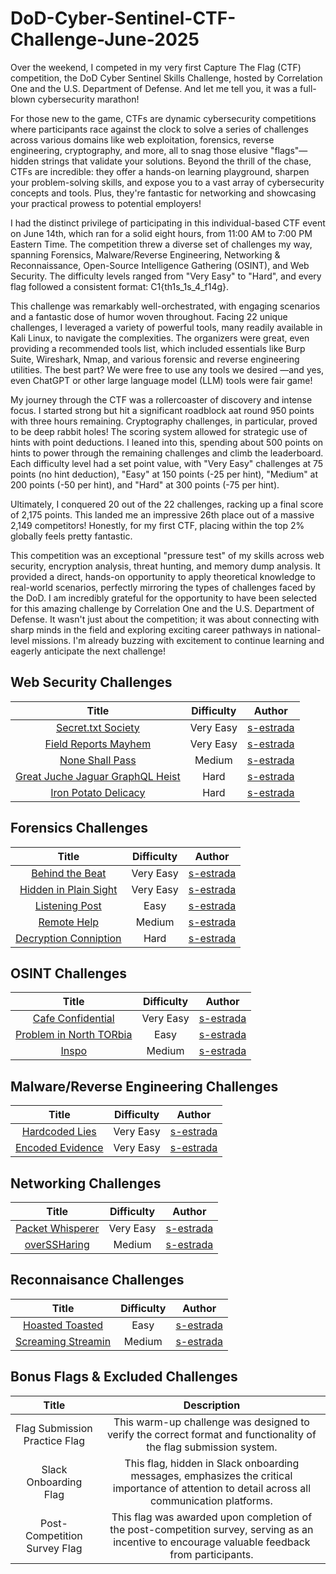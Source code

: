 # DoD-Cyber-Sentinel-CTF-Challenge-June-2025

Over the weekend, I competed in my very first Capture The Flag (CTF) competition, the DoD Cyber Sentinel Skills Challenge, hosted by Correlation One and the U.S. Department of Defense. And let me tell you, it was a full-blown cybersecurity marathon!

For those new to the game, CTFs are dynamic cybersecurity competitions where participants race against the clock to solve a series of challenges across various domains like web exploitation, forensics, reverse engineering, cryptography, and more, all to snag those elusive "flags"—hidden strings that validate your solutions. Beyond the thrill of the chase, CTFs are incredible: they offer a hands-on learning playground, sharpen your problem-solving skills, and expose you to a vast array of cybersecurity concepts and tools. Plus, they're fantastic for networking and showcasing your practical prowess to potential employers!

I had the distinct privilege of participating in this individual-based CTF event on June 14th, which ran for a solid eight hours, from 11:00 AM to 7:00 PM Eastern Time. The competition threw a diverse set of challenges my way, spanning Forensics, Malware/Reverse Engineering, Networking & Reconnaissance, Open-Source Intelligence Gathering (OSINT), and Web Security. The difficulty levels ranged from "Very Easy" to "Hard", and every flag followed a consistent format: C1{th1s_1s_4_f14g}.

This challenge was remarkably well-orchestrated, with engaging scenarios and a fantastic dose of humor woven throughout. Facing 22 unique challenges, I leveraged a variety of powerful tools, many readily available in Kali Linux, to navigate the complexities. The organizers were great, even providing a recommended tools list, which included essentials like Burp Suite, Wireshark, Nmap, and various forensic and reverse engineering utilities. The best part? We were free to use any tools we desired —and yes, even ChatGPT or other large language model (LLM) tools were fair game!

My journey through the CTF was a rollercoaster of discovery and intense focus. I started strong but hit a significant roadblock aat round 950 points with three hours remaining. Cryptography challenges, in particular, proved to be deep rabbit holes! The scoring system allowed for strategic use of hints with point deductions. I leaned into this, spending about 500 points on hints to power through the remaining challenges and climb the leaderboard. Each difficulty level had a set point value, with "Very Easy" challenges at 75 points (no hint deduction), "Easy" at 150 points (-25 per hint), "Medium" at 200 points (-50 per hint), and "Hard" at 300 points (-75 per hint).


Ultimately, I conquered 20 out of the 22 challenges, racking up a final score of 2,175 points. This landed me an impressive 26th place out of a massive 2,149 competitors! Honestly, for my first CTF, placing within the top 2% globally feels pretty fantastic.

This competition was an exceptional "pressure test" of my skills across web security, encryption analysis, threat hunting, and memory dump analysis. It provided a direct, hands-on opportunity to apply theoretical knowledge to real-world scenarios, perfectly mirroring the types of challenges faced by the DoD. I am incredibly grateful for the opportunity to have been selected for this amazing challenge by Correlation One and the U.S. Department of Defense. It wasn't just about the competition; it was about connecting with sharp minds in the field and exploring exciting career pathways in national-level missions. I'm already buzzing with excitement to continue learning and eagerly anticipate the next challenge!
## Web Security Challenges
| Title | Difficulty | Author |
| :---: | :---: | :---: |
| [Secret.txt Society](https://github.com/t-z-scott/DoD-Cyber-Sentinel-Challenge-June-2025/blob/main/Web%20Security/Secret.txt-Society.md) | Very Easy | [s-estrada](https://github.com/t-z-scott)
| [Field Reports Mayhem](https://github.com/t-z-scott/DoD-Cyber-Sentinel-Challenge-June-2025/blob/main/Web%20Security/Field-Reports-Mayhem.md) | Very Easy | [s-estrada](https://github.com/t-z-scott)
| [None Shall Pass](https://github.com/t-z-scott/DoD-Cyber-Sentinel-Challenge-June-2025/blob/main/Web%20Security/Field-Reports-Mayhem.md) | Medium | [s-estrada](https://github.com/t-z-scott)
| [Great Juche Jaguar GraphQL Heist](https://github.com/t-z-scott/DoD-Cyber-Sentinel-Challenge-June-2025/blob/main/Web%20Security/Field-Reports-Mayhem.md) | Hard | [s-estrada](https://github.com/t-z-scott)
| [Iron Potato Delicacy](https://github.com/t-z-scott/DoD-Cyber-Sentinel-Challenge-June-2025/blob/main/Web%20Security/Field-Reports-Mayhem.md) | Hard | [s-estrada](https://github.com/t-z-scott)

## Forensics Challenges
| Title | Difficulty | Author |
| :---: | :---: | :---: |
| [Behind the Beat](https://github.com/t-z-scott/DoD-Cyber-Sentinel-Challenge-June-2025/blob/main/Forensics/Behind-the-Beat.md) | Very Easy | [s-estrada](https://github.com/t-z-scott)
| [Hidden in Plain Sight](https://github.com/t-z-scott/DoD-Cyber-Sentinel-Challenge-June-2025/blob/main/Forensics/Behind-the-Beat.md) | Very Easy | [s-estrada](https://github.com/t-z-scott)
| [Listening Post](https://github.com/t-z-scott/DoD-Cyber-Sentinel-Challenge-June-2025/blob/main/Forensics/Behind-the-Beat.md) | Easy | [s-estrada](https://github.com/t-z-scott)
| [Remote Help](https://github.com/t-z-scott/DoD-Cyber-Sentinel-Challenge-June-2025/blob/main/Forensics/Behind-the-Beat.md) | Medium | [s-estrada](https://github.com/t-z-scott)
| [Decryption Conniption](https://github.com/t-z-scott/DoD-Cyber-Sentinel-Challenge-June-2025/blob/main/Forensics/Behind-the-Beat.md) | Hard | [s-estrada](https://github.com/t-z-scott)

## OSINT Challenges
| Title | Difficulty | Author |
| :---: | :---: | :---: |
| [Cafe Confidential](https://github.com/t-z-scott/DoD-Cyber-Sentinel-Challenge-June-2025/blob/main/Forensics/Behind-the-Beat.md) | Very Easy | [s-estrada](https://github.com/t-z-scott)
| [Problem in North TORbia](https://github.com/t-z-scott/DoD-Cyber-Sentinel-Challenge-June-2025/blob/main/Forensics/Behind-the-Beat.md) | Easy | [s-estrada](https://github.com/t-z-scott)
| [Inspo](https://github.com/t-z-scott/DoD-Cyber-Sentinel-Challenge-June-2025/blob/main/Forensics/Behind-the-Beat.md) | Medium | [s-estrada](https://github.com/t-z-scott)

## Malware/Reverse Engineering Challenges
| Title | Difficulty | Author |
| :---: | :---: | :---: |
| [Hardcoded Lies](https://github.com/t-z-scott/DoD-Cyber-Sentinel-Challenge-June-2025/blob/main/Forensics/Behind-the-Beat.md) | Very Easy | [s-estrada](https://github.com/t-z-scott)
| [Encoded Evidence](https://github.com/t-z-scott/DoD-Cyber-Sentinel-Challenge-June-2025/blob/main/Forensics/Behind-the-Beat.md) | Very Easy | [s-estrada](https://github.com/t-z-scott)


## Networking Challenges
| Title | Difficulty | Author |
| :---: | :---: | :---: |
| [Packet Whisperer](https://github.com/t-z-scott/DoD-Cyber-Sentinel-Challenge-June-2025/blob/main/Forensics/Behind-the-Beat.md) | Very Easy | [s-estrada](https://github.com/t-z-scott)
| [overSSHaring](https://github.com/t-z-scott/DoD-Cyber-Sentinel-Challenge-June-2025/blob/main/Forensics/Behind-the-Beat.md) | Medium | [s-estrada](https://github.com/t-z-scott)

## Reconnaisance Challenges
| Title | Difficulty | Author |
| :---: | :---: | :---: |
| [Hoasted Toasted](https://github.com/t-z-scott/DoD-Cyber-Sentinel-Challenge-June-2025/blob/main/Forensics/Behind-the-Beat.md) | Easy | [s-estrada](https://github.com/t-z-scott)
| [Screaming Streamin](https://github.com/t-z-scott/DoD-Cyber-Sentinel-Challenge-June-2025/blob/main/Forensics/Behind-the-Beat.md) | Medium | [s-estrada](https://github.com/t-z-scott)


## Bonus Flags & Excluded Challenges
| Title | Description |
| :---: | :---: |
| Flag Submission Practice Flag |This warm-up challenge was designed to verify the correct format and functionality of the flag submission system.|
|  Slack Onboarding Flag |This flag, hidden in Slack onboarding messages, emphasizes the critical importance of attention to detail across all communication platforms.|
| Post-Competition Survey Flag | This flag was awarded upon completion of the post-competition survey, serving as an incentive to encourage valuable feedback from participants.|
